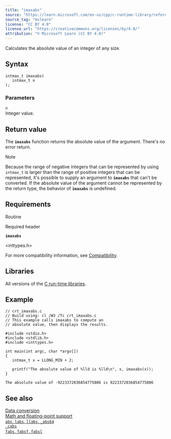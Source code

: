 ```yaml
---
title: "imaxabs"
source: "https://learn.microsoft.com/en-us/cpp/c-runtime-library/reference/imaxabs?view=msvc-170"
source_tag: "mslearn"
license: "CC BY 4.0"
license_url: "https://creativecommons.org/licenses/by/4.0/"
attribution: "© Microsoft Learn (CC BY 4.0)"
---
```

Calculates the absolute value of an integer of any size.

## Syntax

```
intmax_t imaxabs(
   intmax_t n
);
```

### Parameters

_`n`_  
Integer value.

## Return value

The **`imaxabs`** function returns the absolute value of the argument. There's no error return.

Note

Because the range of negative integers that can be represented by using `intmax_t` is larger than the range of positive integers that can be represented, it's possible to supply an argument to **`imaxabs`** that can't be converted. If the absolute value of the argument cannot be represented by the return type, the behavior of **`imaxabs`** is undefined.

## Requirements

Routine

Required header

**`imaxabs`**

<inttypes.h>

For more compatibility information, see [Compatibility](https://learn.microsoft.com/en-us/cpp/c-runtime-library/compatibility?view=msvc-170).

## Libraries

All versions of the [C run-time libraries](https://learn.microsoft.com/en-us/cpp/c-runtime-library/crt-library-features?view=msvc-170).

## Example

```
// crt_imaxabs.c
// Build using: cl /W3 /Tc crt_imaxabs.c
// This example calls imaxabs to compute an
// absolute value, then displays the results.

#include <stdio.h>
#include <stdlib.h>
#include <inttypes.h>

int main(int argc, char *argv[])
{
   intmax_t x = LLONG_MIN + 2;

   printf("The absolute value of %lld is %lld\n", x, imaxabs(x));
}
```

```
The absolute value of -9223372036854775806 is 9223372036854775806
```

## See also

[Data conversion](https://learn.microsoft.com/en-us/cpp/c-runtime-library/data-conversion?view=msvc-170)  
[Math and floating-point support](https://learn.microsoft.com/en-us/cpp/c-runtime-library/floating-point-support?view=msvc-170)  
[`abs`, `labs`, `llabs`, `_abs64`](https://learn.microsoft.com/en-us/cpp/c-runtime-library/reference/abs-labs-llabs-abs64?view=msvc-170)  
[`_cabs`](https://learn.microsoft.com/en-us/cpp/c-runtime-library/reference/cabs?view=msvc-170)  
[`fabs`, `fabsf`, `fabsl`](https://learn.microsoft.com/en-us/cpp/c-runtime-library/reference/fabs-fabsf-fabsl?view=msvc-170)